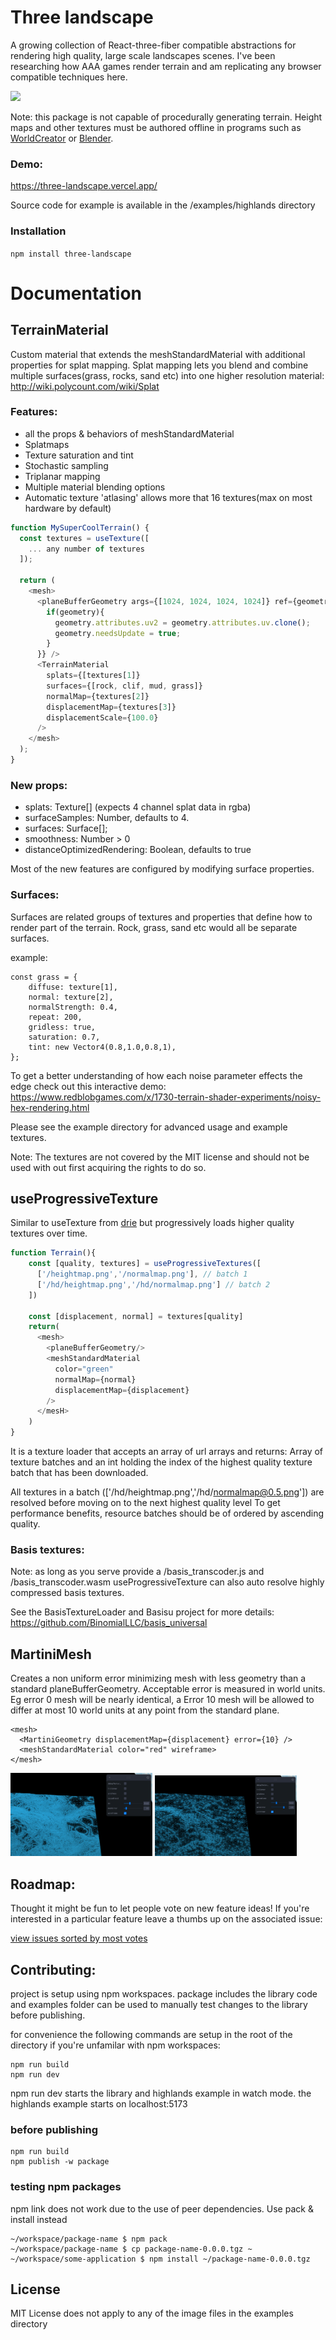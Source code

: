 # Three landscape

A growing collection of React-three-fiber compatible abstractions for rendering high quality, large scale landscapes scenes. I've been researching how AAA games render terrain and am replicating any browser compatible techniques here.

[<img src="/thumbnail.png">](https://three-landscape.vercel.app/)

Note: this package is not capable of procedurally generating terrain. Height maps and other textures must be authored offline in programs such as [WorldCreator](https://www.world-creator.com/) or [Blender](https://www.blender.org/).

### Demo:

https://three-landscape.vercel.app/

Source code for example is available in the /examples/highlands directory

### Installation

`npm install three-landscape`

# Documentation

## TerrainMaterial

Custom material that extends the meshStandardMaterial with additional properties for splat mapping. Splat mapping lets you blend and combine multiple surfaces(grass, rocks, sand etc) into one higher resolution material: http://wiki.polycount.com/wiki/Splat


### Features:

- all the props & behaviors of meshStandardMaterial
- Splatmaps
- Texture saturation and tint
- Stochastic sampling
- Triplanar mapping
- Multiple material blending options
- Automatic texture 'atlasing' allows more that 16 textures(max on most hardware by default)

```js
function MySuperCoolTerrain() {
  const textures = useTexture([
    ... any number of textures
  ]);

  return (
    <mesh>
      <planeBufferGeometry args={[1024, 1024, 1024, 1024]} ref={geometry => {
        if(geometry){
          geometry.attributes.uv2 = geometry.attributes.uv.clone();
          geometry.needsUpdate = true;
        }
      }} />
      <TerrainMaterial
        splats={[textures[1]}
        surfaces={[rock, clif, mud, grass]}
        normalMap={textures[2]}
        displacementMap={textures[3]}
        displacementScale={100.0}
      />
    </mesh>
  );
}
```

### New props:

- splats: Texture[] (expects 4 channel splat data in rgba)
- surfaceSamples: Number, defaults to 4. 
- surfaces: Surface[];
- smoothness: Number > 0
- distanceOptimizedRendering: Boolean, defaults to true


Most of the new features are configured by modifying surface properties.

### Surfaces:
Surfaces are related groups of textures and properties that define how to render part of the terrain. Rock, grass, sand etc would all be separate surfaces.

example:
```
const grass = {
    diffuse: texture[1],
    normal: texture[2],
    normalStrength: 0.4,
    repeat: 200,
    gridless: true,
    saturation: 0.7,
    tint: new Vector4(0.8,1.0,0.8,1),
};
```

To get a better understanding of how each noise parameter effects the edge check out this interactive demo: https://www.redblobgames.com/x/1730-terrain-shader-experiments/noisy-hex-rendering.html

Please see the example directory for advanced usage and example textures.

Note: The textures are not covered by the MIT license and should not be used with out first acquiring the rights to do so.

## useProgressiveTexture

Similar to useTexture from [drie](https://github.com/pmndrs/drei) but progressively loads higher quality textures over time.

```js
function Terrain(){
    const [quality, textures] = useProgressiveTextures([
      ['/heightmap.png','/normalmap.png'], // batch 1
      ['/hd/heightmap.png','/hd/normalmap.png'] // batch 2
    ])

    const [displacement, normal] = textures[quality]
    return(
      <mesh>
        <planeBufferGeometry/>
        <meshStandardMaterial 
          color="green" 
          normalMap={normal} 
          displacementMap={displacement} 
        />
      </mesH>
    )
}
```

It is a texture loader that accepts an array of url arrays and returns: Array of texture batches and an int holding the index of the highest quality texture batch that has been downloaded.

All textures in a batch (['/hd/heightmap.png','/hd/normalmap@0.5.png']) are resolved before moving on to the next highest quality level
To get performance benefits, resource batches should be of ordered by ascending quality.

### Basis textures:

Note: as long as you serve provide a /basis_transcoder.js and /basis_transcoder.wasm useProgressiveTexture can also auto resolve highly compressed basis textures.

See the BasisTextureLoader and Basisu project for more details: https://github.com/BinomialLLC/basis_universal

## MartiniMesh
Creates a non uniform error minimizing mesh with less geometry than a standard planeBufferGeometry. Acceptable error is measured in world units. Eg error 0 mesh will be nearly identical, a Error 10 mesh will be allowed to differ at most 10 world units at any point from the standard plane. 
```
<mesh>
  <MartiniGeometry displacementMap={displacement} error={10} />
  <meshStandardMaterial color="red" wireframe>
</mesh>
```
[<img width="45%" src="/martini-high.png">](https://three-landscape.vercel.app/)
[<img width="45%" src="/martini-low.png">](https://three-landscape.vercel.app/)


## Roadmap:

Thought it might be fun to let people vote on new feature ideas! If you're interested in a particular feature leave a thumbs up on the associated issue:

[view issues sorted by most votes](https://github.com/nwpointer/three-landscape/issues?q=is%3Aissue+is%3Aopen+sort%3Areactions-%2B1-desc)


## Contributing:
project is setup using npm workspaces. package includes the library code and examples folder can be used to manually test changes to the library before publishing.

for convenience the following commands are setup in the root of the directory if you're unfamilar with npm workspaces:
```
npm run build
npm run dev
```

npm run dev starts the library and highlands example in watch mode.
the highlands example starts on localhost:5173

### before publishing
```
npm run build
npm publish -w package
```

### testing npm packages
npm link does not work due to the use of peer dependencies. Use pack & install instead

```
~/workspace/package-name $ npm pack
~/workspace/package-name $ cp package-name-0.0.0.tgz ~
~/workspace/some-application $ npm install ~/package-name-0.0.0.tgz
```

## License

MIT License does not apply to any of the image files in the examples directory




